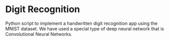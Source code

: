 # Digit Recognition
Python script to implement a handwritten digit recognition app using the MNIST dataset. We have used a special type of deep neural network that is Convolutional Neural Networks.
